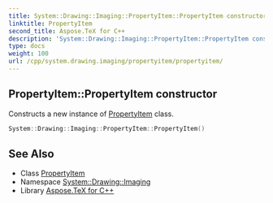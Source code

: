 ```yaml
---
title: System::Drawing::Imaging::PropertyItem::PropertyItem constructor
linktitle: PropertyItem
second_title: Aspose.TeX for C++
description: 'System::Drawing::Imaging::PropertyItem::PropertyItem constructor. Constructs a new instance of PropertyItem class in C++.'
type: docs
weight: 100
url: /cpp/system.drawing.imaging/propertyitem/propertyitem/
---
```

## PropertyItem::PropertyItem constructor


Constructs a new instance of [PropertyItem](../) class.

```cpp
System::Drawing::Imaging::PropertyItem::PropertyItem()
```

## See Also

* Class [PropertyItem](../)
* Namespace [System::Drawing::Imaging](../../)
* Library [Aspose.TeX for C++](../../../)
